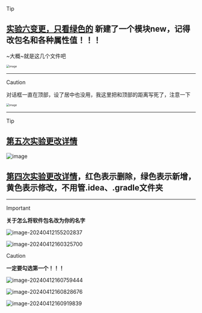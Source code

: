 > [!tip]
> ## [实验六变更，只看绿色的](https://github.com/caolib/android_test/commit/be983ff6a490bb2e14cb256d83f41758baa9d482) **新建了一个模块new，记得改包名和各种属性值！！！**
> ~大概~就是这几个文件吧

<img src="https://github.com/caolib/android_test/assets/102155030/097fca40-fd48-4ce9-8537-7317e9d874bd" alt="image" style="zoom: 50%;" />

---

> [!caution]
> 对话框一直在顶部，设了居中也没用，我这里把和顶部的距离写死了，注意一下

<img src="https://github.com/caolib/android_test/assets/102155030/238ac07d-1f22-4f66-bd8a-9df090a50c60" alt="image" style="zoom:50%;" />

---


> [!tip]
>
> ## [第五次实验更改详情](https://github.com/caolib/android_test/compare/a44ac8817fce8fa6c4b9f95e282379201d81c829...master)
>
> ![image](https://github.com/caolib/android_test/assets/102155030/0f2a8443-f3ac-49f1-b8ea-0cf423e8b55e)
>
> ## [第四次实验更改详情](https://github.com/caolib/android_test/commit/ef791ca34e9b259c095f7860bbd19fcaeb0d6e14?diff=split&w=1#diff-8cff73265af19c059547b76aca8882cbaa3209291406f52df1dafbbc78e80c46)，红色表示删除，绿色表示新增，黄色表示修改，不用管.idea、.gradle文件夹
>


---

> [!important]
>
> **关于怎么将软件包名改为你的名字**

![image-20240412155202837](https://img2.imgtp.com/2024/04/12/GXe4zY6F.png)

![image-20240412160325700](https://img2.imgtp.com/2024/04/12/myOJVuiT.png)

> [!caution]
>
> **一定要勾选第一个！！！**

![image-20240412160759444](https://img2.imgtp.com/2024/04/12/5ZfPAs3e.png)

![image-20240412160828676](https://img2.imgtp.com/2024/04/12/yyLETyTi.png)

![image-20240412160919839](https://img2.imgtp.com/2024/04/12/LAxp2XFc.png)
